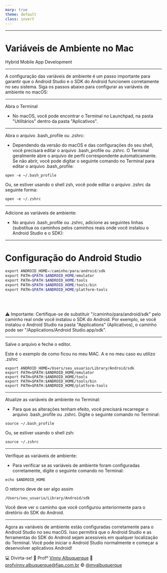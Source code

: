 ```yaml
---
marp: true
theme: default
class: invert
---
```


<!-- _class: logo -->

---

<!-- _class: title -->
# Variáveis de Ambiente no Mac
Hybrid Mobile App Development

---
<!-- header: Configuração --> 
A configuração das variáveis de ambiente é um passo importante para garantir que o Android Studio e o SDK do Android funcionem corretamente no seu sistema. Siga os passos abaixo para configurar as variáveis de ambiente no macOS:

---
<!-- header: Passo1 --> 
 Abra o Terminal

   - No macOS, você pode encontrar o Terminal no Launchpad, na pasta "Utilitários" dentro da pasta "Aplicativos".

---

<!-- header: Passo2 --> 
 Abra o arquivo .bash_profile ou .zshrc:
   - Dependendo da versão do macOS e das configurações do seu shell, você precisará editar o arquivo .bash_profile ou .zshrc. O Terminal geralmente abre o arquivo de perfil correspondente automaticamente. Se não abrir, você pode digitar o seguinte comando no Terminal para editar o arquivo .bash_profile:
   
   ```
   open -e ~/.bash_profile
   ```
   
   Ou, se estiver usando o shell zsh, você pode editar o arquivo .zshrc da seguinte forma:
   
   ```
   open -e ~/.zshrc
   ```
---
<!-- header: Passo3 --> 
  Adicione as variáveis de ambiente:
   - No arquivo .bash_profile ou .zshrc, adicione as seguintes linhas (substitua os caminhos pelos caminhos reais onde você instalou o Android Studio e o SDK):
 
 ---  
 <!-- header: Passo4 --> 
  # Configuração do Android Studio
   
   ```powershell
   export ANDROID_HOME=/caminho/para/android/sdk
   export PATH=$PATH:$ANDROID_HOME/emulator
   export PATH=$PATH:$ANDROID_HOME/tools
   export PATH=$PATH:$ANDROID_HOME/tools/bin
   export PATH=$PATH:$ANDROID_HOME/platform-tools
   ```
 <br>
 <br>

:warning: Importante: Certifique-se de substituir "/caminho/para/android/sdk" pelo caminho real onde você instalou o SDK do Android. Por exemplo, se você instalou o Android Studio na pasta "Applications" (Aplicativos), o caminho pode ser "/Applications/Android Studio.app/sdk".


---
<!-- header: Passo5 --> 
 Salve o arquivo e feche o editor.

Este é o exemplo de como ficou no meu MAC. A e no meu caso eu utilizo .zshrc 

```
export ANDROID_HOME=/Users/seu_usuario/Library/Android/sdk
export PATH=$PATH:$ANDROID_HOME/emulator
export PATH=$PATH:$ANDROID_HOME/tools
export PATH=$PATH:$ANDROID_HOME/tools/bin
export PATH=$PATH:$ANDROID_HOME/platform-tools
```

---
<!-- header: Passo6 --> 

 Atualize as variáveis de ambiente no Terminal:
   - Para que as alterações tenham efeito, você precisará recarregar o arquivo .bash_profile ou .zshrc. Digite o seguinte comando no Terminal:
   
   ```
   source ~/.bash_profile
   ```
   
   Ou, se estiver usando o shell zsh:
   
   ```
   source ~/.zshrc
   ```
---
<!-- header: Passo7 --> 
  
   Verifique as variáveis de ambiente:
   - Para verificar se as variáveis de ambiente foram configuradas corretamente, digite o seguinte comando no Terminal:
   
   ```
   echo $ANDROID_HOME
   ```

   O retorno deve de ser algo assim

   ```
   /Users/seu_usuario/Library/Android/sdk
   ```
   Você deve ver o caminho que você configurou anteriormente para o diretório do SDK do Android.

---
<!-- header: Consclusão --> 

Agora as variáveis de ambiente estão configuradas corretamente para o Android Studio no seu macOS. Isso permitirá que o Android Studio e as ferramentas do SDK do Android sejam acessíveis em qualquer localização do Terminal. 
Você pode iniciar o Android Studio normalmente e começar a desenvolver aplicativos Android!

:computer: Divirta-se!
:school: Profº [Vinny Albuquerque](http://www.linkedin.com/in/mvalbuquerque)
:email: profvinny.albuquerque@fiap.com.br
:copyright: [@mvalbuquerque](http://www.linkedin.com/in/mvalbuquerque)

